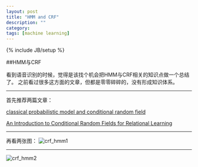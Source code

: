 ```yaml
---
layout: post
title: "HMM and CRF"
description: ""
category: 
tags: [machine learning]
---
```

{% include JB/setup %}

##HMM与CRF


看到语音识别的时候，觉得是该找个机会把HMM与CRF相关的知识点做一个总结了。
之前看过很多这方面的文章，但都是零零碎碎的，没有形成知识体系。

---------

首先推荐两篇文章：

[classical probabilistic model and conditional random field](http://www.scai.fraunhofer.de/fileadmin/images/bio/data_mining/paper/crf_klinger_tomanek.pdf)

[An Introduction to Conditional Random Fields for Relational Learning](http://people.cs.umass.edu/~mccallum/papers/crf-tutorial.pdf)

---------

再看两张图：
![crf_hmm1](https://raw.github.com/zzbased/zzbased.github.com/master/_posts/images/crf_hmm1.png)

---------

![crf_hmm2](https://raw.github.com/zzbased/zzbased.github.com/master/_posts/images/crf_hmm2.png)